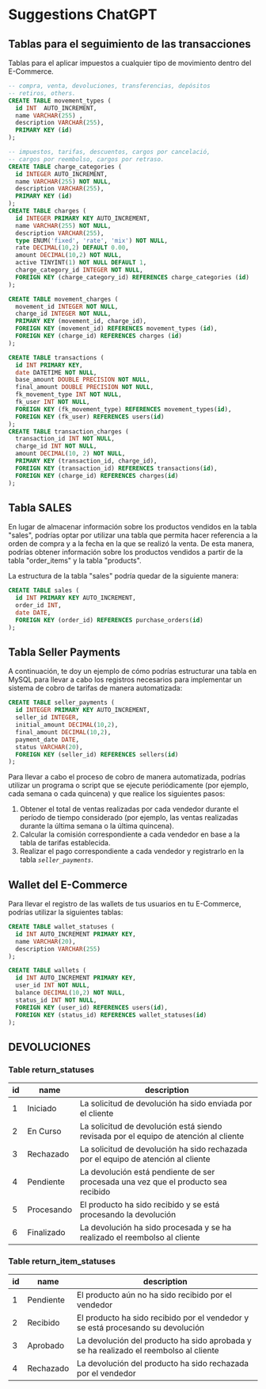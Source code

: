 # Suggestions ChatGPT

## Tablas para el seguimiento de las transacciones

Tablas para el aplicar impuestos a cualquier tipo de movimiento
dentro del E-Commerce.

```sql
-- compra, venta, devoluciones, transferencias, depósitos
-- retiros, others.
CREATE TABLE movement_types (
  id INT  AUTO_INCREMENT,
  name VARCHAR(255) ,
  description VARCHAR(255),
  PRIMARY KEY (id)
);

-- impuestos, tarifas, descuentos, cargos por cancelació,
-- cargos por reembolso, cargos por retraso.
CREATE TABLE charge_categories (
  id INTEGER AUTO_INCREMENT,
  name VARCHAR(255) NOT NULL,
  description VARCHAR(255),
  PRIMARY KEY (id)
);
CREATE TABLE charges (
  id INTEGER PRIMARY KEY AUTO_INCREMENT,
  name VARCHAR(255) NOT NULL,
  description VARCHAR(255),
  type ENUM('fixed', 'rate', 'mix') NOT NULL,
  rate DECIMAL(10,2) DEFAULT 0.00,
  amount DECIMAL(10,2) NOT NULL,
  active TINYINT(1) NOT NULL DEFAULT 1,
  charge_category_id INTEGER NOT NULL,
  FOREIGN KEY (charge_category_id) REFERENCES charge_categories (id)
);

CREATE TABLE movement_charges (
  movement_id INTEGER NOT NULL,
  charge_id INTEGER NOT NULL,
  PRIMARY KEY (movement_id, charge_id),
  FOREIGN KEY (movement_id) REFERENCES movement_types (id),
  FOREIGN KEY (charge_id) REFERENCES charges (id)
);

CREATE TABLE transactions (
  id INT PRIMARY KEY,
  date DATETIME NOT NULL,
  base_amount DOUBLE PRECISION NOT NULL,
  final_amount DOUBLE PRECISION NOT NULL,
  fk_movement_type INT NOT NULL,
  fk_user INT NOT NULL,
  FOREIGN KEY (fk_movement_type) REFERENCES movement_types(id),
  FOREIGN KEY (fk_user) REFERENCES users(id)
);
CREATE TABLE transaction_charges (
  transaction_id INT NOT NULL,
  charge_id INT NOT NULL,
  amount DECIMAL(10, 2) NOT NULL,
  PRIMARY KEY (transaction_id, charge_id),
  FOREIGN KEY (transaction_id) REFERENCES transactions(id),
  FOREIGN KEY (charge_id) REFERENCES charges(id)
);
```

## Tabla SALES

En lugar de almacenar información sobre los productos vendidos en la tabla "sales", podrías optar por utilizar una tabla que permita hacer referencia a la orden de compra y a la fecha en la que se realizó la venta. De esta manera, podrías obtener información sobre los productos vendidos a partir de la tabla "order_items" y la tabla "products".

La estructura de la tabla "sales" podría quedar de la siguiente manera:

```sql
CREATE TABLE sales (
  id INT PRIMARY KEY AUTO_INCREMENT,
  order_id INT,
  date DATE,
  FOREIGN KEY (order_id) REFERENCES purchase_orders(id)
);
```

## Tabla Seller Payments

A continuación, te doy un ejemplo de cómo podrías estructurar una tabla en MySQL para llevar a cabo los registros necesarios para implementar un sistema de cobro de tarifas de manera automatizada:

```sql
CREATE TABLE seller_payments (
  id INTEGER PRIMARY KEY AUTO_INCREMENT,
  seller_id INTEGER,
  initial_amount DECIMAL(10,2),
  final_amount DECIMAL(10,2),
  payment_date DATE,
  status VARCHAR(20),
  FOREIGN KEY (seller_id) REFERENCES sellers(id)
);
```

Para llevar a cabo el proceso de cobro de manera automatizada, podrías utilizar un programa o script que se ejecute periódicamente (por ejemplo, cada semana o cada quincena) y que realice los siguientes pasos:

1. Obtener el total de ventas realizadas por cada vendedor durante el período de tiempo considerado (por ejemplo, las ventas realizadas durante la última semana o la última quincena).
2. Calcular la comisión correspondiente a cada vendedor en base a la tabla de tarifas establecida.
3. Realizar el pago correspondiente a cada vendedor y registrarlo en la tabla *`seller_payments`*.

## Wallet del E-Commerce

Para llevar el registro de las wallets de tus usuarios en tu E-Commerce, podrías utilizar la siguientes tablas:

```sql
CREATE TABLE wallet_statuses (
  id INT AUTO_INCREMENT PRIMARY KEY,
  name VARCHAR(20),
  description VARCHAR(255)
);

CREATE TABLE wallets (
  id INT AUTO_INCREMENT PRIMARY KEY,
  user_id INT NOT NULL,
  balance DECIMAL(10,2) NOT NULL,
  status_id INT NOT NULL,
  FOREIGN KEY (user_id) REFERENCES users(id),
  FOREIGN KEY (status_id) REFERENCES wallet_statuses(id)
);
```

## DEVOLUCIONES

### Table return_statuses

id | name            | description
---|-----------------|-----------------------------------------------------
1  | Iniciado        | La solicitud de devolución ha sido enviada por el cliente
2  | En Curso        | La solicitud de devolución está siendo revisada por el equipo de atención al cliente
3  | Rechazado       | La solicitud de devolución ha sido rechazada por el equipo de atención al cliente
4  | Pendiente       | La devolución está pendiente de ser procesada una vez que el producto sea recibido
5  | Procesando      | El producto ha sido recibido y se está procesando la devolución
6  | Finalizado      | La devolución ha sido procesada y se ha realizado el reembolso al cliente

### Table return_item_statuses

| id | name | description |
| -- | ---- | ----------- |
| 1 | Pendiente | El producto aún no ha sido recibido por el vendedor |
| 2 | Recibido | El producto ha sido recibido por el vendedor y se está procesando su devolución |
| 3 | Aprobado | La devolución del producto ha sido aprobada y se ha realizado el reembolso al cliente |
| 4 | Rechazado | La devolución del producto ha sido rechazada por el vendedor |
